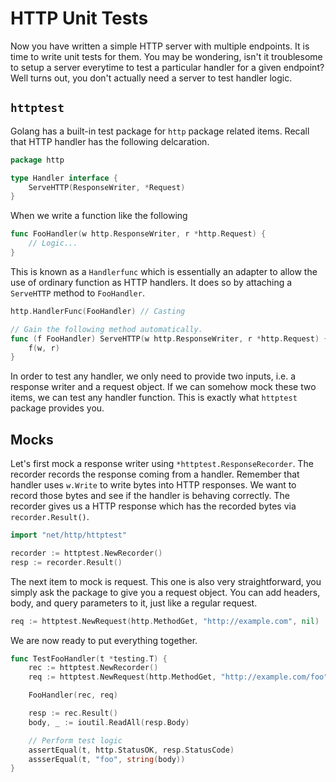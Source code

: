 # HTTP Unit Tests

Now you have written a simple HTTP server with multiple endpoints. It is time to write unit tests
for them. You may be wondering, isn't it troublesome to setup a server everytime to test a
particular handler for a given endpoint? Well turns out, you don't actually need a server to test
handler logic.

## `httptest`

Golang has a built-in test package for `http` package related items. Recall that HTTP handler has
the following delcaration.

```go
package http

type Handler interface {
    ServeHTTP(ResponseWriter, *Request)
}
```

When we write a function like the following

```go
func FooHandler(w http.ResponseWriter, r *http.Request) {
    // Logic...
}
```

This is known as a `Handlerfunc` which is essentially an adapter to allow the use of ordinary
function as HTTP handlers. It does so by attaching a `ServeHTTP` method to `FooHandler`.

```go
http.HandlerFunc(FooHandler) // Casting

// Gain the following method automatically.
func (f FooHandler) ServeHTTP(w http.ResponseWriter, r *http.Request) {
    f(w, r)
}
```

In order to test any handler, we only need to provide two inputs, i.e. a response writer and a
request object. If we can somehow mock these two items, we can test any handler function. This is
exactly what `httptest` package provides you.

## Mocks

Let's first mock a response writer using `*httptest.ResponseRecorder`. The recorder records the
response coming from a handler. Remember that handler uses `w.Write` to write bytes into HTTP
responses. We want to record those bytes and see if the handler is behaving correctly. The recorder
gives us a HTTP response which has the recorded bytes via `recorder.Result()`.

```go
import "net/http/httptest"

recorder := httptest.NewRecorder()
resp := recorder.Result()
```

The next item to mock is request. This one is also very straightforward, you simply ask the package
to give you a request object. You can add headers, body, and query parameters to it, just like a
regular request.

```go
req := httptest.NewRequest(http.MethodGet, "http://example.com", nil)
```

We are now ready to put everything together.

```go
func TestFooHandler(t *testing.T) {
    rec := httptest.NewRecorder()
    req := httptest.NewRequest(http.MethodGet, "http://example.com/foo", nil)

    FooHandler(rec, req)

    resp := rec.Result()
    body, _ := ioutil.ReadAll(resp.Body)

    // Perform test logic
    assertEqual(t, http.StatusOK, resp.StatusCode)
    assserEqual(t, "foo", string(body))
}
```